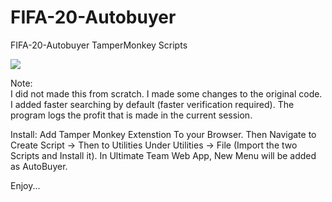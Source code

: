 # FIFA-20-Autobuyer
FIFA-20-Autobuyer TamperMonkey Scripts

![](https://github.com/TiebeVercoutter/FIFA-20-Autobuyer/blob/master/image.png?raw=true)


Note:  
    I did not made this from scratch.
    I made some changes to the original code.
    I added faster searching by default (faster verification required).
    The program logs the profit that is made in the current session.

Install:
    Add Tamper Monkey Extenstion To your Browser.
    Then Navigate to Create Script -> Then to Utilities
    Under Utilities -> File (Import the two Scripts and Install it).
    In Ultimate Team Web App, New Menu will be added as AutoBuyer.

Enjoy...
